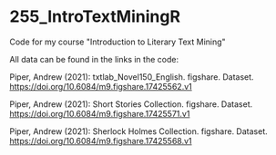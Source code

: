 # 255_IntroTextMiningR
Code for my course "Introduction to Literary Text Mining"

All data can be found in the links in the code:

Piper, Andrew (2021): txtlab_Novel150_English. figshare. Dataset. https://doi.org/10.6084/m9.figshare.17425562.v1 

Piper, Andrew (2021): Short Stories Collection. figshare. Dataset. https://doi.org/10.6084/m9.figshare.17425571.v1 

Piper, Andrew (2021): Sherlock Holmes Collection. figshare. Dataset. https://doi.org/10.6084/m9.figshare.17425568.v1 

